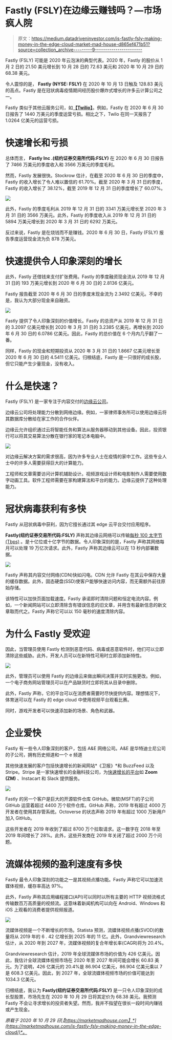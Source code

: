 # Fastly (FSLY)在边缘云赚钱吗？—市场疯人院

> 原文：<https://medium.datadriveninvestor.com/is-fastly-fsly-making-money-in-the-edge-cloud-market-mad-house-d865ef471b51?source=collection_archive---------9----------------------->

Fastly (FSLY) 可能是 2020 年云泡沫的典型代表。2020 年，Fastly 的股价从 1 月 2 日的 21.50 美元增长到 10 月 28 日的 72.63 美元和 2020 年 10 月 29 日的 68.38 美元。

令人震惊的是， **Fastly (NYSE: FSLY)** 在 2020 年 10 月 13 日触及 128.83 美元的高点。Fastly 是在冠状病毒疫情期间经历股价爆炸式增长的许多云计算公司之一。

Fastly 类似于其他云服务公司，如[**【Twilio】**](https://marketmadhouse.com/is-twilio-twlo-making-money/)。例如，Fastly 在 2020 年 6 月 30 日报告了 1440 万美元的季度运营亏损。相比之下，Twilo 在同一天报告了 1.0264 亿美元的运营亏损。

# 快速增长和亏损

总体而言， **Fastly Inc .(纽约证券交易所代码:FSLY)** 在 2020 年 6 月 30 日报告了 7466 万美元的季度收入和 3566 万美元的季度毛利。

然而，Fastly 发展很快。Stockrow 估计，在截至 2020 年 6 月 30 日的季度中，Fastly 的收入增长了令人难以置信的 61.70%。截至 2020 年 3 月 31 日的季度，Fastly 的收入增长了 38.12%，截至 2019 年 12 月 31 日的季度增长了 60.07%。

![](img/0c765e3c323e7606fc6101cceb7ba71d.png)

此外，Fastly 的季度毛利从 2019 年 12 月 31 日的 3341 万美元增长至 2020 年 3 月 31 日的 3566 万美元。此外，Fastly 的季度收入从 2019 年 12 月 31 日的 5894 万美元增长到 2020 年 3 月 31 日的 6292 万美元。

反过来说，Fastly 是在烧钱而不是赚钱。2020 年 6 月 30 日，Fastly (FSLY) 报告季度运营现金流为负 878 万美元。

# 快速提供令人印象深刻的增长

此外，Fastly 还借钱来支付扩张费用。Fastly 的季度融资现金流从 2019 年 12 月 31 日的 193 万美元增长到 2020 年 6 月 30 日的 2.8136 亿美元。

Fastly 报告截至 2020 年 6 月 30 日的季度末现金流为 2.3492 亿美元。不幸的是，我认为大部分现金来自融资。

![](img/28f26821ecb3ec3b82f3e56b870343d7.png)

Fastly 提供了令人印象深刻的价值增长。Fastly 的总资产从 2019 年 12 月 31 日的 3.2097 亿美元增长到 2020 年 3 月 31 日的 3.2385 亿美元，再增长到 2020 年 6 月 30 日的 6.0786 亿美元。因此，Fastly 的总价值在 6 个月内几乎翻了一番。

同样，Fastly 的现金和短期投资从 2020 年 3 月 31 日的 1.8667 亿美元增长至 2020 年 6 月 30 日的 4.5411 亿美元。归根结底，Fastly 是一只很好的成长股，但它只能产生少量现金，没有收入。

# 什么是快速？

Fastly (FSLY) 是一家专注于内容交付的[边缘云公司](https://marketmadhouse.com/is-fastly-fsly-making-money-in-the-edge-cloud/#:~:text=An%20Edge%20Cloud%20architecture%20is,to%20create%20advanced%20distributed%20systems.)。

边缘云公司将处理能力分散到网络边缘。例如，一家律师事务所可以使用边缘云将其数据库分散给在家工作的合作伙伴。

边缘云允许组织通过云将智能任务和算法从服务器移动到其他设备。因此，投资银行可以将其交易算法分散在银行家的笔记本电脑中。

![](img/940bbf72be2de727fa4fb594415fea32.png)

对边缘云解决方案的需求很高，因为许多专业人士在疫情的家中工作。这些专业人士中的许多人需要获得巨大的计算能力。

工程师和文章需要访问计算机辅助设计。视频游戏设计师和电影制作人需要使用数字动画工具。软件工程师需要在家构建算法和平台的能力。边缘云提供了这种处理能力。

# 冠状病毒获利有多快

Fastly 从冠状病毒中获利，因为它擅长通过其 edge 云平台交付应用程序。

**Fastly(纽约证券交易所代码:FSLY)** 声称其边缘云网络可以传输[每秒 100 太字节(Tbps)](https://www.fastly.com/) 。是十亿位或十亿字节的数据。令人印象深刻的是，Fastly 声称其网络每月可以处理 19 万亿次请求。此外，Fastly 声称其边缘云可以在 13 秒内部署数据。

![](img/8c9a37990e828322d77e6845afef88b0.png)

Fastly 声称其内容交付网络(CDN)快如闪电。CDN 允许 Fastly 在其云中保存大量的缓存数据。此外，固态硬盘(SSD)使客户能够快速访问内容，而无需额外前往原始存储。

该特性可以加快页面加载速度。Fastly 承诺即时清除问题和恒定电流内容。例如，一个新闻网站可以立即清除含有错误信息的旧文章，并用含有最新信息的新文章取而代之。Fastly 声称它可以以 150 毫秒的速度清除内容。

# 为什么 Fastly 受欢迎

因此，当管理员使用 Fastly 检测到恶意代码、病毒或恶意软件时，他们可以立即清除这些威胁。此外，开发人员可以在新特性可用时立即添加新特性。

![](img/78f6076121e9e5cf0e8550174b673ef3.png)

此外，管理员可以使用 Fastly 的边缘云来做出瞬间决策并实时实施更改。例如，一个电子商务网站管理员可以在产品缺货时立即将其从目录中删除。

此外，Fastly 声称，它的平台可以在消费者需要时尽快提供内容。理想情况下，体育迷可以在 Fastly 的 edge cloud 中使用视频平台观看比赛。

同时，游戏开发者可以快速添加新的场景、角色和武器。

# 企业爱快

Fastly 有一些令人印象深刻的客户，包括 A&E 网络公司。A&E 是华特迪士尼公司的子公司，拥有历史频道和一个 e 频道

其他快速发展的客户包括快速增长的新闻网站*《卫报》*和 BuzzFeed 以及 Stripe。Stripe 是一家快速增长的金融科技公司，为[快速增长的平台](https://www.cnbc.com/2020/06/16/why-online-payments-start-up-stripe-is-the-no-1-disruptor-50-company.html)如 **Zoom (ZM)** 、Instacart 和 Slack 提供服务。

![](img/baa30819ff30da6f4e5b7a9c10db4ca1.png)

Fastly 的另一个客户是巨大的开源软件仓库 GitHub。微软(MSFT)的子公司 GitHub 运营着超过 4400 万个软件仓库。GitHub 声称，2019 年有超过 4000 万开发者在使用其存管系统。Octoverse 的状态声称 2019 年有超过 1000 万新用户加入 GitHub。

这些开发者在 2019 年收到了超过 8700 万个拉取请求。这一数字在 2018 年至 2019 年间增长了 28%。此外，这些开发商在 2019 年关闭了超过 2000 万个问题。

# 流媒体视频的盈利速度有多快

Fastly 最令人印象深刻的功能之一是其视频点播功能。Fastly 声称它可以加速流媒体视频，缓存率高达 97%。

此外，Fastly 声称其应用编程接口(API)可以同时以所有主要的 HTTP 视频流格式传输数百万高质量的视频流。这意味着新闻机构可以向在 Android、Windows 和 iOS 上观看的消费者提供视频报道。

![](img/1a700e5bb4837b151abf31ba0bbe6ed5.png)

流媒体视频是一个不断增长的市场。Statista 预测，流媒体视频点播(SVOD)的数量将从 2019 年的 6 . 42 亿增长到 2025 年的 11 亿。此外，Grandviewresearch 估计，从 2020 年到 2027 年，流媒体视频的复合年增长率(CAGR)将为 20.4%。

Grandviewresearch 估计，2019 年全球流媒体市场的价值为 426 亿美元。因此，我估计全球流媒体视频市场在 2020 年至 2027 年间可能会增长 60.83 美元。为了说明，426 亿美元的 20.4%是 86.904 亿美元，86.904 亿美元乘以 7 是 608.3 亿美元。因此，到 2027 年，全球流媒体视频市场的价值可能达到 1034.3 亿美元。

归根结底，我认为 **Fastly(纽约证券交易所代码:FSLY)** 是一只令人印象深刻的成长型股票，市场先生在 2020 年 10 月 29 日将其定价为 68.38 美元。我预测 Fastly 不会让寻求增长的投资者失望。然而，我并不指望在很长一段时间内赚钱或产生现金。

*原载于 2020 年 10 月 29 日*[*【https://marketmadhouse.com】*](https://marketmadhouse.com/is-fastly-fsly-making-money-in-the-edge-cloud/)*。*